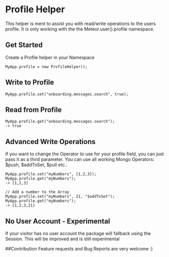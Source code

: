 # Profile Helper
This helper is ment to assist you with read/write operations to the users profile.
It is only working with the the Meteor.user().profile namespace.

## Get Started

Create a Profile helper in your Namespace

	MyApp.profile = new ProfileHelper();

## Write to Profile

	MyApp.profile.set("onboarding.messages.search", true);

## Read from Profile
	
	MyApp.profile.get("onboarding.messages.search");
	-> true


## Advanced Write Operations
If you want to change the Operator to use for your profile field, you can just pass it as a third parameter.
You can use all working Mongo Operators: $push, $addToSet, $pull etc..

	MyApp.profile.set("myNumbers", [1,2,3]);
	MyApp.profile.get("myNumbers");
	-> [1,2,3]

	// Add a number to the Array 
	MyApp.profile.set("myNumbers", 21, "$addToSet");
	MyApp.profile.get("myNumbers");
	-> [1,2,3,21]


## No User Account - Experimental
If your visitor has no user account the package will fallback using the Session.
This will be improved and is still experimental


##Contribution
Feature requests and Bug Reports are very welcome :)